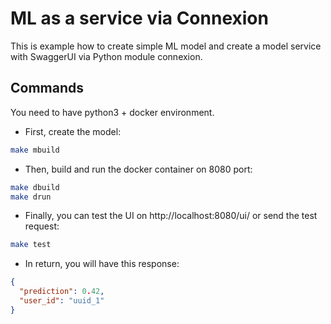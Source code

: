 # ML as a service via Connexion

This is example how to create simple ML model and create a model service with SwaggerUI via Python module connexion. 


## Commands

You need to have python3 + docker environment. 

- First, create the model:
```bash 
make mbuild
```
- Then, build and run the docker container on 8080 port:
```bash
make dbuild
make drun
```
- Finally, you can test the UI on http://localhost:8080/ui/ or send the test request:
```bash
make test
```
- In return, you will have this response:
```json
{
  "prediction": 0.42,
  "user_id": "uuid_1"
}
```

